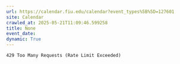 ```yaml
---
url: https://calendar.fiu.edu/calendar?event_types%5B%5D=127601
site: Calendar
crawled_at: 2025-05-21T11:09:46.599258
title: None
event_date: 
dynamic: True
---
```


```
429 Too Many Requests (Rate Limit Exceeded)

```

